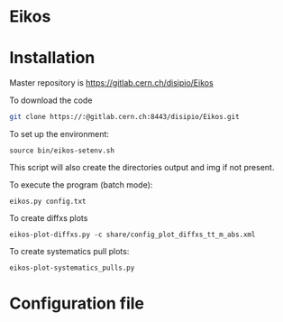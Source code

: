 Eikos
=====

Installation
============

Master repository is https://gitlab.cern.ch/disipio/Eikos

To download the code
```bash
git clone https://:@gitlab.cern.ch:8443/disipio/Eikos.git
```

To set up the environment:

```
source bin/eikos-setenv.sh 
```

This script will also create the directories output and img if not present.

To execute the program (batch mode):
```
eikos.py config.txt
```

To create diffxs plots
```
eikos-plot-diffxs.py -c share/config_plot_diffxs_tt_m_abs.xml
```

To create systematics pull plots:
```
eikos-plot-systematics_pulls.py
```

Configuration file
==================
